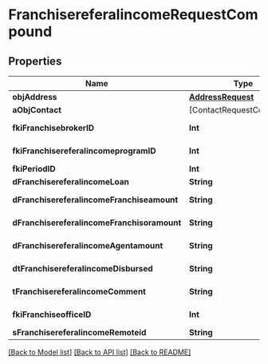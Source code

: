 # FranchisereferalincomeRequestCompound

## Properties
Name | Type | Description | Notes
------------ | ------------- | ------------- | -------------
**objAddress** | [**AddressRequest**](AddressRequest.md) |  | [optional] 
**aObjContact** | [ContactRequestCompound] |  | 
**fkiFranchisebrokerID** | **Int** | The unique ID of the Franchisebroker | 
**fkiFranchisereferalincomeprogramID** | **Int** | The unique ID of the Franchisereferalincomeprogram | 
**fkiPeriodID** | **Int** | The unique ID of the Period | 
**dFranchisereferalincomeLoan** | **String** | The loan amount | 
**dFranchisereferalincomeFranchiseamount** | **String** | The amount that will be given to the franchise | 
**dFranchisereferalincomeFranchisoramount** | **String** | The amount that will be kept by the franchisor | 
**dFranchisereferalincomeAgentamount** | **String** | The amount that will be given to the agent | 
**dtFranchisereferalincomeDisbursed** | **String** | The date the amounts were disbursed | 
**tFranchisereferalincomeComment** | **String** | A comment about the transaction | 
**fkiFranchiseofficeID** | **Int** | The unique ID of the Franchisereoffice | 
**sFranchisereferalincomeRemoteid** | **String** |  | 

[[Back to Model list]](../README.md#documentation-for-models) [[Back to API list]](../README.md#documentation-for-api-endpoints) [[Back to README]](../README.md)


